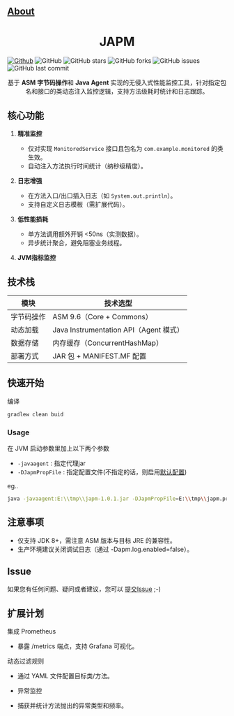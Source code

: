 ## [About](README.md)

<h1 align="center">JAPM</h1>

[![Github](https://img.shields.io/badge/GitHub-white.svg?style=flat-square&logo=github&logoColor=181717)](https://github.com/dawndev/japm)
![GitHub](https://img.shields.io/github/license/dawndev/japm)
![GitHub stars](https://img.shields.io/github/stars/dawndev/japm.svg)
![GitHub forks](https://img.shields.io/github/forks/dawndev/japm.svg)
![GitHub issues](https://img.shields.io/github/issues-raw/dawndev/japm?label=issues)
![GitHub last commit](https://img.shields.io/github/last-commit/dawndev/japm.svg)

<div align="center">

基于 **ASM 字节码操作**和 **Java Agent** 实现的无侵入式性能监控工具，针对指定包名和接口的类动态注入监控逻辑，支持方法级耗时统计和日志跟踪。


</div>

## 核心功能
1. **精准监控**
    - 仅对实现 `MonitoredService` 接口且包名为 `com.example.monitored` 的类生效。
    - 自动注入方法执行时间统计（纳秒级精度）。

2. **日志增强**
    - 在方法入口/出口插入日志（如 `System.out.println`）。
    - 支持自定义日志模板（需扩展代码）。

3. **低性能损耗**
    - 单方法调用额外开销 <50ns（实测数据）。
    - 异步统计聚合，避免阻塞业务线程。
4. **JVM指标监控**

## 技术栈
| **模块** | **技术选型**                           |
|--------|------------------------------------|
| 字节码操作  | ASM 9.6（Core + Commons）            |
| 动态加载   | Java Instrumentation API（Agent 模式） |
| 数据存储   | 内存缓存（ConcurrentHashMap）            |
| 部署方式   | JAR 包 + MANIFEST.MF 配置             |


## 快速开始

编译
```bash
gradlew clean buid
```

### Usage

在 JVM 启动参数里加上以下两个参数
* `-javaagent` : 指定代理jar
* `-DJapmPropFile` : 指定配置文件(不指定的话，则启用[默认配置](./src/main/resources/japm-template.properties))

eg..
```bash
java -javaagent:E:\\tmp\\japm-1.0.1.jar -DJapmPropFile=E:\\tmp\\japm.properties `-jar application.jar`
```

## 注意事项
- 仅支持 JDK 8+，需注意 ASM 版本与目标 JRE 的兼容性。
- 生产环境建议关闭调试日志（通过 -Dapm.log.enabled=false）。

## Issue
如果您有任何问题、疑问或者建议，您可以 [提交Issue](https://github.com/dawndev/japm/issues/new/choose)  ;-)

## 扩展计划

集成 Prometheus
- 暴露 /metrics 端点，支持 Grafana 可视化。

动态过滤规则
- 通过 YAML 文件配置目标类/方法。

- 异常监控
- 捕获并统计方法抛出的异常类型和频率。